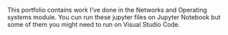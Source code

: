 This portfolio contains work I've done in the Networks and Operating systems module.
You cun run these jupyter files on Jupyter Notebook but some of them you might need to run on Visual Studio Code.
